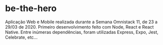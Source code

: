 ﻿# be-the-hero
Aplicação Web e Mobile realizada durante a Semana Omnistack 11, de 23 a 29/03 de 2020.
Primeiro desenvolvimento feito com Node, React e React Native.
Entre inúmeras dependências, foram utilizadas Express, Expo, Jest, Celebrate, etc...
